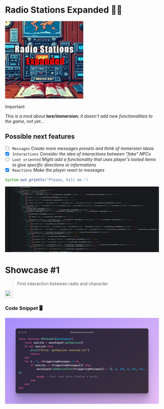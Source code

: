 # Radio Stations Expanded 📡💀
![](Contents/mods/RadioStationsExpanded/poster.png)

> [!IMPORTANT]
> _This is a mod about_ **lore/immersion**; _it doesn't add new functionalities to the game, not yet..._

## **Possible next features**
- [ ] `Messages` _Create more messages presets and think of immersion ideas_
- [x] `Interactions` _Consider the idea of interactions between "fake" NPCs_
- [ ] `Loot oriented` _Might add a functionality that uses player's looted items to give specific directions or informations_
- [x] `Reactions` _Make the player react to messages_

```java
System.out.println("Please, kill me.")
```


<img src="images/asdasd.png">

# Showcase #1
> First interaction between radio and character

<a href="https://www.youtube.com/watch?v=zN7XL5dQ9iI" target="_blank"><img height="24" width="24" src="https://cdn.simpleicons.org/youtube/white" style="vertical-align:middle;" /></a>


### Code Snippet 🖥️

![](images/snippet1.png)
